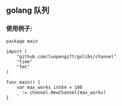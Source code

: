 ## golang 队列

### 使用例子:
```
package main

import (
    "github.com/luopengift/golibs/channel"
    "time"
    "fmt"
)

func main() {
    var max_works int64 = 100
    _ := channel.NewChannel(max_works)
}

```

